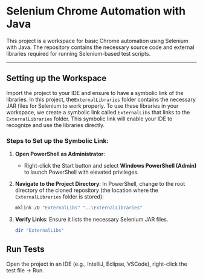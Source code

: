 # Selenium Chrome Automation with Java

This project is a workspace for basic Chrome automation using Selenium with Java. The repository contains the necessary source code and external libraries required for running Selenium-based test scripts.

---

## Setting up the Workspace

Import the project to your IDE and ensure to have a symbolic link of the libraries. In this project, the`ExternalLibraries` folder contains the necessary JAR files for Selenium to work properly. To use these libraries in your workspace, we create a symbolic link called `ExternalLibs` that links to the `ExternalLibraries` folder. This symbolic link will enable your IDE to recognize and use the libraries directly.

### Steps to Set up the Symbolic Link:

1. **Open PowerShell as Administrator**:
   - Right-click the Start button and select **Windows PowerShell (Admin)** to launch PowerShell with elevated privileges.

2. **Navigate to the Project Directory**:
   In PowerShell, change to the root directory of the cloned repository (the location where the `ExternalLibraries` folder is stored):
   
   ```bash
   mklink /D "ExternalLibs" "..\ExternalLibraries"

3. **Verify Links**:
    Ensure it lists the necessary Selenium JAR files.

    ```bash
    dir "ExternalLibs"

## Run Tests

Open the project in an IDE (e.g., IntelliJ, Eclipse, VSCode), right-click the test file → Run.

